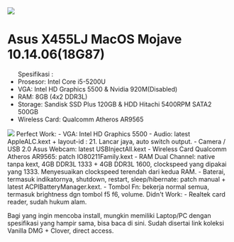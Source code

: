 

<img src="https://raw.githubusercontent.com/umarhadi/asus-x455lj-mojave/master/img/1.png">

# Asus X455LJ MacOS Mojave 10.14.06(18G87)

<ul>Spesifikasi :
  <li>Prosesor: Intel Core i5-5200U</li>
  <li>VGA: Intel HD Graphics 5500 & Nvidia 920M(Disabled)</li>
  <li>RAM: 8GB (4x2 DDR3L)</li>
  <li>Storage: Sandisk SSD Plus 120GB & HDD Hitachi 5400RPM SATA2 500GB</li>
  <li>Wireless Card: Qualcomm Atheros AR9565 </li></ul>
<img src="https://raw.githubusercontent.com/umarhadi/asus-x455lj-mojave/master/img/2.png">
Perfect Work:
- VGA: Intel HD Graphics 5500
- Audio: latest AppleALC.kext + layout-id : 21. Lancar jaya, auto switch output.
- Camera / USB 2.0 Asus Webcam: latest USBInjectAll.kext 
- Wireless Card Qualcomm Atheros AR9565: patch IO80211Family.kext 
- RAM Dual Channel: native tanpa kext, 4GB DDR3L 1333 + 4GB DDR3L 1600, clockspeed yang dipakai yang 1333. Menyesuaikan clockspeed terendah dari kedua RAM.
- Baterai, termasuk indikatornya, shutdown, restart, sleep/hibernate: patch manual + latest ACPIBatteryManager.kext.
- Tombol Fn: bekerja normal semua, termasuk brightness dgn tombol f5 f6, volume.
Didn't Work:
- Realtek card reader, sudah hukum alam.

Bagi yang ingin mencoba install, mungkin memiliki Laptop/PC dengan spesifikasi yang hampir sama, bisa baca di sini. Sudah disertai link koleksi Vanilla DMG + Clover, direct access.
